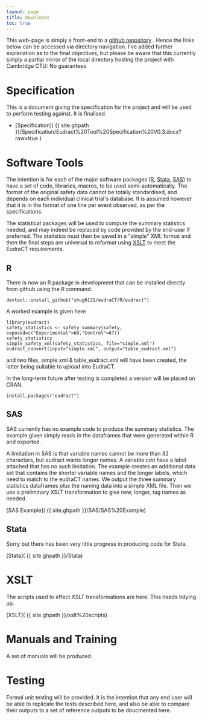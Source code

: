 ```yaml
---
layout: page
title: Downloads
toc: true
---
```


This web-page is simply a front-end to a [github repository](https://github.com/shug0131/eudraCT) . Hence the links below can be accessed via directory navigation. I've added further explanation as to the final objectives, but please be aware that this currently simply a partial  mirror of the local directory hosting the project with Cambridge CTU: No guarantees

# Specification

This is a document giving the specification for the project and will be used to perform testing against. It is finalised.

 * [Specification]( {{ site.ghpath }}/Specification/Eudract%20Tool%20Specification%20V0.3.docx?raw=true )

# Software Tools

The intention is for each of the major software packages ([R](https://cran.r-project.org/), [Stata](https://www.stata.com/), [SAS](https://www.sas.com/)) to have a set of code, libraries, macros, to be used semi-automatically. The format of the original safety data cannot be totally standardised, and depends on each individual clinical trial's database. It is assumed however that it is in the format of one line per event observed, as per the specifications.  

The statistical packages will be used to compute the summary statistics needed, and may indeed be replaced by code provided by the end-user if preferred.  The statistics must then be saved in a "simple" XML format and then the final steps are universal to reformat using [XSLT](https://www.w3.org/standards/xml/transformation) to meet the EudraCT requirements.

## R

There is now an R package in development that can be installed directly from github using the R command.
~~~~
devtool::install_github("shug0131/eudraCT/R/eudract")
~~~~

A worked example is given here
~~~
library(eudract)
safety_statistics <- safety_summary(safety, exposed=c("Experimental"=60,"Control"=67))
safety_statistics
simple_safety_xml(safety_statistics, file="simple.xml")
eudract_convert(input="simple.xml", output="table_eudract.xml")
~~~
and two files, simple.xml & table_eudract.xml will have been created, the latter being suitable to upload into EudraCT.

In the long-term future after testing is completed a version will be placed on CRAN.
~~~
install.packages("eudract")
~~~

## SAS

SAS currently has no example code to produce the summary statistics. The example given simply reads in the dataframes that were generated within R and exported.

A limitation in SAS is that variable names cannot be more than 32 characters, but eudract wants longer names. A variable *can* have a label attached that has no such limitation.  The example creates an additional data set that contains the shorter variable names and the longer labels, which need to match to the eudraCT names.  We output the three summary statistics dataframes *plus* the naming data into a simple XML file. Then we use a preliminary XSLT transformation to give new, longer,  tag names as needed.  

[SAS Example]( {{ site.ghpath }}/SAS/SAS%20Example)

## Stata

Sorry but there has been very little progress in producing code for Stata.

[Stata]( {{ site.ghpath }}/Stata)


# XSLT

The scripts used to effect XSLT transformations are here. This needs tidying up.

[XSLT]( {{ site.ghpath }}/xslt%20scripts)


# Manuals and Training

A set of manuals will be produced.

# Testing

Formal unit testing will be provided. It is the intention that any end user will be able to replicate the tests described here, and also be able to compare their outputs to a set of reference outputs to be doucmented here.
